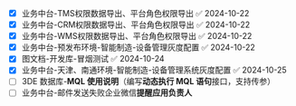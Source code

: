 - [x] 业务中台-TMS权限数据导出、平台角色权限导出 ✅ 2024-10-22
- [x] 业务中台-CRM权限数据导出、平台角色权限导出 ✅ 2024-10-22
- [x] 业务中台-WMS权限数据导出、平台角色权限导出 ✅ 2024-10-22
- [x] 业务中台-预发布环境-智能制造-设备管理灰度配置 ✅ 2024-10-22
- [x] 图文档-开发库-冒烟测试 ✅ 2024-10-24
- [x] 业务中台-天津、南通环境-智能制造-设备管理系统灰度配置 ✅ 2024-10-25
- [ ] 3DE 数据库-**MQL 使用说明**（编写**动态执行 MQL 语句**接口，支持传参）
- [ ] 业务中台-邮件发送失败企业微信**提醒应用负责人**